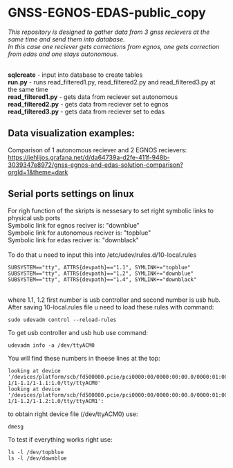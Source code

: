 # GNSS-EGNOS-EDAS-public_copy
*This repository is designed to gather data from 3 gnss recievers at the same time and send them into database.*  <br>
*In this case one reciever gets corrections from egnos, one gets correction from edas and one stays autonomous.* <br><br>

**sqlcreate** - input into database to create tables <br>
**run.py** - runs read_filtered1.py, read_filtered2.py and read_filtered3.py at the same time <br>
**read_filtered1.py** - gets data from reciever set autonomous <br>
**read_filtered2.py** - gets data from reciever set to egnos <br>
**read_filtered3.py** - gets data from reciever set to edas <br>

## Data visualization examples:
Comparison of 1 autonomous reciever and 2 EGNOS recievers: <br>
https://jehlijos.grafana.net/d/da64739a-d2fe-411f-948b-3039347e8972/gnss-egnos-and-edas-solution-comparison?orgId=1&theme=dark



## Serial ports settings on linux
For righ function of the skripts is nessesary to set right symbolic links to physical usb ports <br>
Symbolic link for egnos reciver is: "downblue" <br>
Symbolic link for autonomous reciver is: "topblue" <br>
Symbolic link for edas reciver is: "downblack" <br><br>
To do that u need to input this into /etc/udev/rules.d/10-local.rules
``` 10-local.rules
SUBSYSTEM=="tty", ATTRS{devpath}=="1.1", SYMLINK+="topblue" 
SUBSYSTEM=="tty", ATTRS{devpath}=="1.2", SYMLINK+="downblue"
SUBSYSTEM=="tty", ATTRS{devpath}=="1.4", SYMLINK+="downblack"
```
<br> where 1.1, 1.2 first number is usb controller and second number is usb hub.<br>
After saving 10-local.rules file u need to load these rules with command:
```
sudo udevadm control --reload-rules
```
To get  usb controller and usb hub use command:
```
udevadm info -a /dev/ttyACM0
```
You will find these numbers in theese lines at the top:
```
looking at device '/devices/platform/scb/fd500000.pcie/pci0000:00/0000:00:00.0/0000:01:00.0/usb1/1-1/1-1.1/1-1.1:1.0/tty/ttyACM0'
looking at device '/devices/platform/scb/fd500000.pcie/pci0000:00/0000:00:00.0/0000:01:00.0/usb1/1-1/1-1.2/1-1.2:1.0/tty/ttyACM1':
```
to obtain right device file  (/dev/ttyACM0) use:
```
dmesg
```
To test if everything works right use:
```
ls -l /dev/topblue
ls -l /dev/downblue
```
